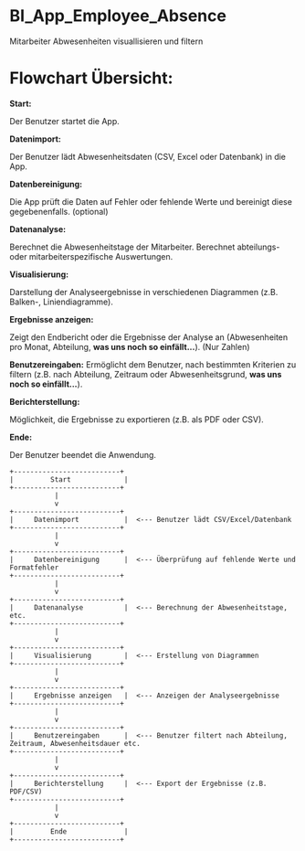 # BI_App_Employee_Absence
Mitarbeiter Abwesenheiten visuallisieren und filtern

# Flowchart Übersicht:

**Start:** 
  
  Der Benutzer startet die App.

**Datenimport:** 
    
  Der Benutzer lädt Abwesenheitsdaten (CSV, Excel oder Datenbank) in die App.

**Datenbereinigung:** 

  Die App prüft die Daten auf Fehler oder fehlende Werte und bereinigt diese gegebenenfalls. (optional)

**Datenanalyse:**

  Berechnet die Abwesenheitstage der Mitarbeiter.
  Berechnet abteilungs- oder mitarbeiterspezifische Auswertungen.

**Visualisierung:**
    
  Darstellung der Analyseergebnisse in verschiedenen Diagrammen (z.B. Balken-, Liniendiagramme).
    
**Ergebnisse anzeigen:** 

  Zeigt den Endbericht oder die Ergebnisse der Analyse an (Abwesenheiten pro Monat, Abteilung, **was uns noch so einfällt...**). (Nur Zahlen)

**Benutzereingaben:** 
  Ermöglicht dem Benutzer, nach bestimmten Kriterien zu filtern (z.B. nach Abteilung, Zeitraum oder Abwesenheitsgrund, **was uns noch so einfällt...**).

**Berichterstellung:** 
  
  Möglichkeit, die Ergebnisse zu exportieren (z.B. als PDF oder CSV).

**Ende:** 

  Der Benutzer beendet die Anwendung.


    +--------------------------+
    |         Start             |
    +--------------------------+
               |
               v
    +--------------------------+
    |     Datenimport           |  <--- Benutzer lädt CSV/Excel/Datenbank
    +--------------------------+
               |
               v
    +--------------------------+
    |     Datenbereinigung      |  <--- Überprüfung auf fehlende Werte und Formatfehler
    +--------------------------+
               |
               v
    +--------------------------+
    |     Datenanalyse          |  <--- Berechnung der Abwesenheitstage, etc.
    +--------------------------+
               |
               v
    +--------------------------+
    |     Visualisierung        |  <--- Erstellung von Diagrammen
    +--------------------------+
               |
               v
    +--------------------------+
    |     Ergebnisse anzeigen   |  <--- Anzeigen der Analyseergebnisse
    +--------------------------+
               |
               v
    +--------------------------+
    |     Benutzereingaben      |  <--- Benutzer filtert nach Abteilung, Zeitraum, Abwesenheitsdauer etc.
    +--------------------------+
               |
               v
    +--------------------------+
    |     Berichterstellung     |  <--- Export der Ergebnisse (z.B. PDF/CSV)
    +--------------------------+
               |
               v
    +--------------------------+
    |         Ende              |
    +--------------------------+


